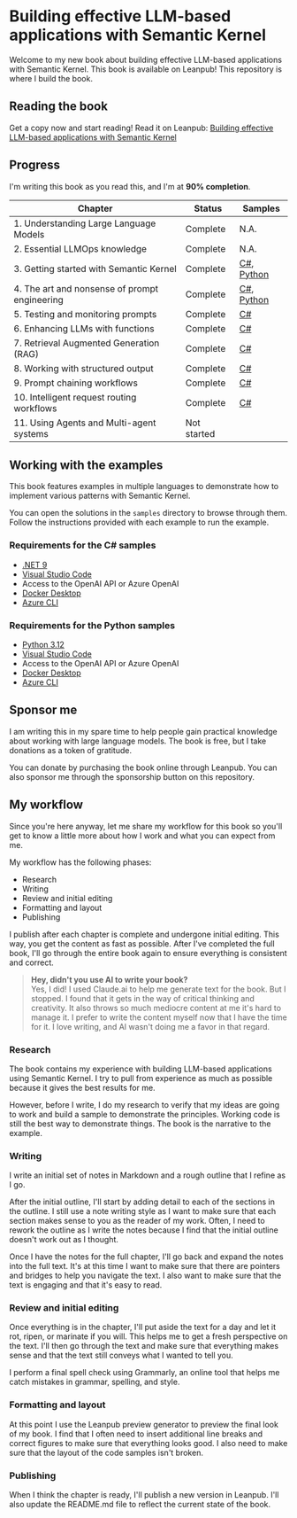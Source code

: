 # Building effective LLM-based applications with Semantic Kernel

Welcome to my new book about building effective LLM-based applications with Semantic
Kernel. This book is available on Leanpub! This repository is where I build the book.

## Reading the book

Get a copy now and start reading! Read it on
Leanpub: [Building effective LLM-based applications with Semantic
Kernel](https://leanpub.com/effective-llm-applications-with-semantic-kernel)

## Progress

I'm writing this book as you read this, and I'm at **90% completion**.

| Chapter                                       | Status      | Samples                                                                    |
| --------------------------------------------- | ----------- | -------------------------------------------------------------------------- |
| 1. Understanding Large Language Models        | Complete    | N.A.                                                                       |
| 2. Essential LLMOps knowledge                 | Complete    | N.A.                                                                       |
| 3. Getting started with Semantic Kernel       | Complete    | [C#](./samples/chapter-03/csharp/), [Python](./samples/chapter-03/python/) |
| 4. The art and nonsense of prompt engineering | Complete    | [C#](./samples/chapter-04/csharp/), [Python](./samples/chapter-04/python/) |
| 5. Testing and monitoring prompts             | Complete    | [C#](./samples/chapter-05/csharp/)                                         |
| 6. Enhancing LLMs with functions              | Complete    | [C#](./samples/chapter-06/csharp/)                                         |
| 7. Retrieval Augmented Generation (RAG)       | Complete    | [C#](./samples/chapter-07/csharp/)                                         |
| 8. Working with structured output             | Complete    | [C#](./samples/chapter-08/csharp/)                                         |
| 9. Prompt chaining workflows                  | Complete    | [C#](./samples/chapter-09/csharp/)                                         |
| 10. Intelligent request routing workflows     | Complete    | [C#](./samples/chapter-10/csharp/)                                         |
| 11. Using Agents and Multi-agent systems      | Not started |                                                                            |

## Working with the examples

This book features examples in multiple languages to demonstrate how to implement various patterns
with Semantic Kernel.

You can open the solutions in the `samples` directory to browse through them.
Follow the instructions provided with each example to run the example.

### Requirements for the C# samples

- [.NET 9](https://dot.net/)
- [Visual Studio Code](https://code.visualstudio.com)
- Access to the OpenAI API or Azure OpenAI
- [Docker Desktop](https://www.docker.com/products/docker-desktop/)
- [Azure CLI](https://docs.microsoft.com/en-us/cli/azure/install-azure-cli)

### Requirements for the Python samples

- [Python 3.12](https://www.python.org/downloads/)
- [Visual Studio Code](https://code.visualstudio.com)
- Access to the OpenAI API or Azure OpenAI
- [Docker Desktop](https://www.docker.com/products/docker-desktop/)
- [Azure CLI](https://docs.microsoft.com/en-us/cli/azure/install-azure-cli)

## Sponsor me

I am writing this in my spare time to help people gain practical knowledge about
working with large language models. The book is free, but I take donations as a token
of gratitude.

You can donate by purchasing the book online through Leanpub. You can also sponsor me
through the sponsorship button on this repository.

## My workflow

Since you're here anyway, let me share my workflow for this book so you'll get to know
a little more about how I work and what you can expect from me.

My workflow has the following phases:

- Research
- Writing
- Review and initial editing
- Formatting and layout
- Publishing

I publish after each chapter is complete and undergone initial editing. This way, you
get the content as fast as possible. After I've completed the full book, I'll go through
the entire book again to ensure everything is consistent and correct.

> **Hey, didn't you use AI to write your book?**  
> Yes, I did! I used Claude.ai to help me generate text for the book. But I stopped. I
> found that it gets in the way of critical thinking and creativity. It also throws so
> much mediocre content at me it's hard to manage it. I prefer to write the content
> myself now that I have the time for it. I love writing, and AI wasn't doing me a favor
> in that regard.

### Research

The book contains my experience with building LLM-based applications using Semantic Kernel.
I try to pull from experience as much as possible because it gives the best results for me.

However, before I write, I do my research to verify that my ideas are going to work and
build a sample to demonstrate the principles. Working code is still the best way to
demonstrate things. The book is the narrative to the example.

### Writing

I write an initial set of notes in Markdown and a rough outline that I refine as I go.

After the initial outline, I'll start by adding detail to each of the sections in the
outline. I still use a note writing style as I want to make sure that each section makes
sense to you as the reader of my work. Often, I need to rework the outline as I write
the notes because I find that the initial outline doesn't work out as I thought.

Once I have the notes for the full chapter, I'll go back and expand the notes into the
full text. It's at this time I want to make sure that there are pointers and bridges
to help you navigate the text. I also want to make sure that the text is engaging and
that it's easy to read.

### Review and initial editing

Once everything is in the chapter, I'll put aside the text for a day and let it rot,
ripen, or marinate if you will. This helps me to get a fresh perspective on the text.
I'll then go through the text and make sure that everything makes sense and that the
text still conveys what I wanted to tell you.

I perform a final spell check using Grammarly, an online tool that helps me catch mistakes
in grammar, spelling, and style.

### Formatting and layout

At this point I use the Leanpub preview generator to preview the final look of my book.
I find that I often need to insert additional line breaks and correct figures to make
sure that everything looks good. I also need to make sure that the layout of the code
samples isn't broken.

### Publishing

When I think the chapter is ready, I'll publish a new version in Leanpub.
I'll also update the README.md file to reflect the current state of the book.
